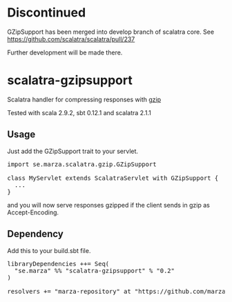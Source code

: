 Discontinued
====

GZipSupport has been merged into develop branch of scalatra core. See https://github.com/scalatra/scalatra/pull/237

Further development will be made there.

scalatra-gzipsupport
====================

Scalatra handler for compressing responses with <a href="http://en.wikipedia.org/wiki/Gzip">gzip</a>

Tested with scala 2.9.2, sbt 0.12.1 and scalatra 2.1.1

Usage
----

Just add the GZipSupport trait to your servlet.

<pre>
import se.marza.scalatra.gzip.GZipSupport

class MyServlet extends ScalatraServlet with GZipSupport {
  ...
}
</pre>

and you will now serve responses gzipped if the client sends in gzip as Accept-Encoding.


Dependency
----

Add this to your build.sbt file.

<pre>
libraryDependencies ++= Seq(
  "se.marza" %% "scalatra-gzipsupport" % "0.2"
)

resolvers += "marza-repository" at "https://github.com/marza/repository/raw/master/releases"
</pre>
